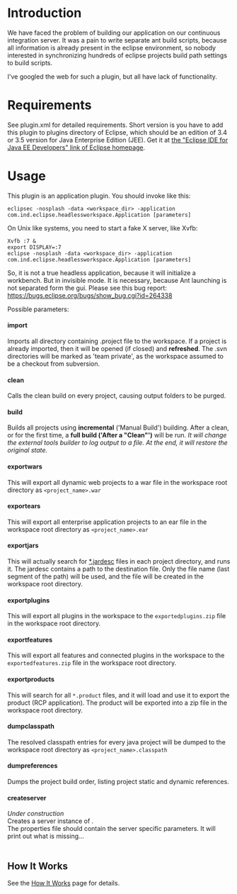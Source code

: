 # Introduction #

We have faced the problem of building our application on our continuous integration server. It was a pain to write separate ant build scripts, because all information is already present in the eclipse environment, so nobody interested in synchronizing hundreds of eclipse projects build path settings to build scripts.

I've googled the web for such a plugin, but all have lack of functionality.

# Requirements #

See plugin.xml for detailed requirements. Short version is you have to add this plugin to plugins directory of Eclipse, which should be an edition of 3.4 or 3.5 version for Java Enterprise Edition (JEE). Get it at [the "Eclipse IDE for Java EE Developers" link of Eclipse homepage](http://eclipse.org/downloads).

# Usage #
This plugin is an application plugin. You should invoke like this:

```
eclipsec -nosplash -data <workspace_dir> -application com.ind.eclipse.headlessworkspace.Application [parameters]
```

On Unix like systems, you need to start a fake X server, like Xvfb:

```
Xvfb :7 &
export DISPLAY=:7
eclipse -nosplash -data <workspace_dir> -application com.ind.eclipse.headlessworkspace.Application [parameters]
```

So, it is not a true headless application, because it will initialize a workbench. But in invisible mode. It is necessary, because Ant launching is not separated form the gui. Please see this bug report: https://bugs.eclipse.org/bugs/show_bug.cgi?id=264338

Possible parameters:
#### import ####
Imports all directory containing .project file to the workspace. If a project is already imported, then it will be opened (if closed) and **refreshed**.
The .svn directories will be marked as 'team private', as the workspace assumed to be a checkout from subversion.
#### clean ####
Calls the clean build on every project, causing output folders to be purged.
#### build ####
Builds all projects using **incremental** ('Manual Build') building.
After a clean, or for the first time, a **full build ('After a "Clean"')** will be run.
_It will change the external tools builder to log output to a file. At the end, it will restore the original state._
#### exportwars ####
This will export all dynamic web projects to a war file in the workspace root directory as `<project_name>.war`
#### exportears ####
This will export all enterprise application projects to an ear file in the workspace root directory as `<project_name>.ear`
#### exportjars ####
This will actually search for [\*.jardesc](JarDesc.md) files in each project directory, and runs it. The jardesc contains a path to the destination file. Only the file name (last segment of the path) will be used, and the file will be created in the workspace root directory.
#### exportplugins ####
This will export all plugins in the workspace to the `exportedplugins.zip` file in the workspace root directory.
#### exportfeatures ####
This will export all features and connected plugins in the workspace to the `exportedfeatures.zip` file in the workspace root directory.
#### exportproducts ####
This will search for all `*.product` files, and it will load and use it to export the product (RCP application). The product will be exported into a zip file in the workspace root directory.
#### dumpclasspath ####
The resolved classpath entries for every java project will be dumped to the workspace root directory as `<project_name>.classpath`
#### dumpreferences ####
Dumps the project build order, listing project static and dynamic references.
#### createserver <server name> <properties file> ####
_Under construction_ <br>
Creates a server instance of <server name>.<br>
The properties file should contain the server specific parameters. It will print out what is missing...<br>
<br>
<h2>How It Works</h2>
See the <a href='HowItWorks.md'>How It Works</a> page for details.